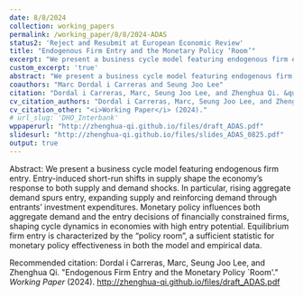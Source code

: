 ```yaml
---
date: 8/8/2024
collection: working_papers
permalink: /working_paper/8/8/2024-ADAS
status2: 'Reject and Resubmit at European Economic Review'
title: "Endogenous Firm Entry and the Monetary Policy ‘Room’"
excerpt: "We present a business cycle model featuring endogenous firm entry. Entry-induced short-run shifts in supply shape the economy’s response to both supply and demand shocks. In particular, rising aggregate demand spurs entry, expanding supply and reinforcing demand through entrants’ investment expenditures. Monetary policy influences both aggregate demand and the entry decisions of financially constrained firms, shaping cycle dynamics in economies with high entry potential. Equilibrium firm entry is characterized by the “policy room”, a sufficient statistic for monetary policy effectiveness in both the model and empirical data."
custom_excerpt: 'true'
abstract: "We present a business cycle model featuring endogenous firm entry. Entry-induced short-run shifts in supply shape the economy’s response to both supply and demand shocks. In particular, rising aggregate demand spurs entry, expanding supply and reinforcing demand through entrants’ investment expenditures. Monetary policy influences both aggregate demand and the entry decisions of financially constrained firms, shaping cycle dynamics in economies with high entry potential. Equilibrium firm entry is characterized by the “policy room”, a sufficient statistic for monetary policy effectiveness in both the model and empirical data."
coauthors: "Marc Dordal i Carreras and Seung Joo Lee"
citation: "Dordal i Carreras, Marc, Seung Joo Lee, and Zhenghua Qi. &quot;Endogenous Firm Entry and the Monetary Policy `Room'.&quot;  <i>Working Paper</i> (2024)."
cv_citation_authors: "Dordal i Carreras, Marc, Seung Joo Lee, and Zhenghua Qi"
cv_citation_other: "<i>Working Paper</i> (2024)."
# url_slug: 'DHO_Interbank'
wppaperurl: "http://zhenghua-qi.github.io/files/draft_ADAS.pdf"
slidesurl: "http://zhenghua-qi.github.io/files/slides_ADAS_0825.pdf"
output: true
---
```

Abstract: We present a business cycle model featuring endogenous firm entry. Entry-induced short-run shifts in supply shape the economy’s response to both supply and demand shocks. In particular, rising aggregate demand spurs entry, expanding supply and reinforcing demand through entrants’ investment expenditures. Monetary policy influences both aggregate demand and the entry decisions of financially constrained firms, shaping cycle dynamics in economies with high entry potential. Equilibrium firm entry is characterized by the “policy room”, a sufficient statistic for monetary policy effectiveness in both the model and empirical data.

<!-- [[Draft](http://marcdordal.github.io/files/WP_Trade_Model_Banks.pdf)] [[Slides](http://marcdordal.github.io/files/slides_Trade_Model_Banks.pdf)]  -->

Recommended citation: Dordal i Carreras, Marc, Seung Joo Lee, and Zhenghua Qi. "Endogenous Firm Entry and the Monetary Policy `Room'."  <i>Working Paper</i> (2024). http://zhenghua-qi.github.io/files/draft_ADAS.pdf
